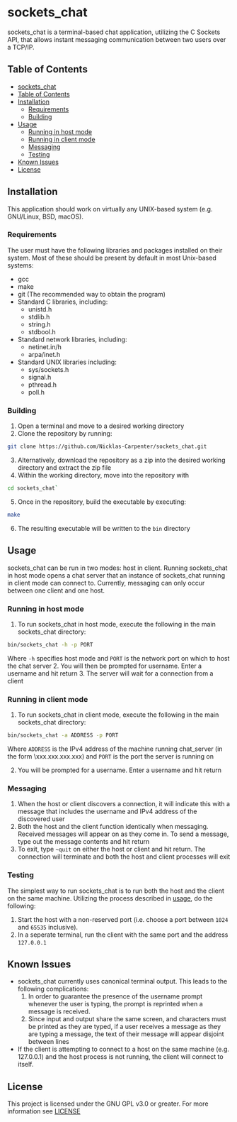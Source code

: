 # sockets_chat
sockets_chat is a terminal-based chat application, utilizing the C Sockets API,
that allows instant messaging communication between two users over a TCP/IP.

## Table of Contents
* [sockets_chat](#sockets_chat)
* [Table of Contents](#table-of-contents)
* [Installation](#Installation)
  * [Requirements](#Requirements)
  * [Building](#Building)
* [Usage](#Usage)
  * [Running in host mode](#running-in-host-mode)
  * [Running in client mode](#running-in-client-mode)
  * [Messaging](#Messaging)
  * [Testing](#Testing)
* [Known Issues](#known-issues)
* [License](#License)

## Installation
This application should work on virtually any UNIX-based system (e.g.
GNU/Linux, BSD, macOS).
### Requirements
The user must have the following libraries and packages installed on their
system. Most of these should be present by default in most Unix-based systems:
* gcc
* make
* git (The recommended way to obtain the program)
* Standard C libraries, including:
  * unistd.h
  * stdlib.h
  * string.h
  * stdbool.h
* Standard network libraries, including:
  * netinet.in/h
  * arpa/inet.h
* Standard UNIX libraries including:
  * sys/sockets.h
  * signal.h
  * pthread.h
  * poll.h

### Building
1. Open a terminal and move to a desired working directory
2. Clone the repository by running: 
```bash
git clone https://github.com/Nicklas-Carpenter/sockets_chat.git
```
3. Alternatively, download the repository as a zip into the desired working directory and extract the zip file
4. Within the working directory, move into the repository with 
```bash
cd sockets_chat`
```
5. Once in the repository, build the executable by executing:
```bash
make
```
6. The resulting executable will be written to the `bin` directory

## Usage
sockets_chat can be run in two modes: host in client. Running sockets_chat in
host mode opens a chat server that an instance of sockets_chat running in
client mode can connect to. Currently, messaging can only occur between one
client and one host.

### Running in host mode
1. To run sockets_chat in host mode, execute the following in the main
   sockets_chat directory:
```bash
bin/sockets_chat -h -p PORT
```
Where `-h` specifies host mode and `PORT` is the network port on which to host
the chat server
2. You will then be prompted for username. Enter a username and hit return
3. The server will wait for a connection from a client

### Running in client mode
1. To run sockets_chat in client mode, execute the following in the main
   sockets_chat directory:
```bash
bin/sockets_chat -a ADDRESS -p PORT
```
Where `ADDRESS` is the IPv4 address of the machine running chat_server (in the
form \xxx.xxx.xxx.xxx\) and `PORT` is the port the server is running on

2. You will be prompted for a username. Enter a username and hit return

### Messaging
1. When the host or client discovers a connection, it will indicate this with
   a message that includes the username and IPv4 address of the discovered user
2. Both the host and the client function identically when messaging.
   Received messages will appear on as they come in. To send a message, type
   out the message contents and hit return
3. To exit, type `~quit` on either the host or client and hit return. The
   connection will terminate and both the host and client processes will exit

### Testing
The simplest way to run sockets_chat is to run both the host and the client on
the same machine. Utilizing the process described in [usage](#Usage), do the
following:
1. Start the host with a non-reserved port (i.e. choose a port between `1024`
   and `65535` inclusive).
2. In a seperate terminal, run the client with the same port and the address
   `127.0.0.1`

## Known Issues
* sockets_chat currently uses canonical terminal output. This leads to the
  following complications:
  1. In order to guarantee the presence of the username prompt whenever the
     user is typing, the prompt is reprinted when a message is received.
  2. Since input and output share the same screen, and characters must be
      printed as they are typed, if a user receives a message as they are
      typing a message, the text of their message will appear disjoint between
      lines
* If the client is attempting to connect to a host on the same machine (e.g.
  127.0.0.1) and the host process is not running, the client will connect to
  itself.

## License
This project is licensed under the GNU GPL v3.0 or greater. For more
information see [LICENSE](LICENSE)
